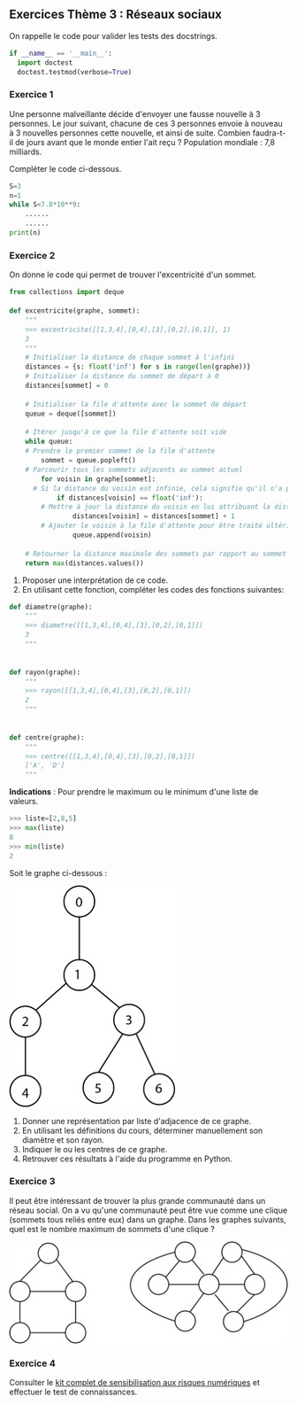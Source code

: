 ## Exercices Thème 3 : Réseaux sociaux

On rappelle le code pour valider les tests des docstrings.

```Python
if __name__ == '__main__':
  import doctest
  doctest.testmod(verbose=True)
```

### Exercice 1

Une personne malveillante décide d'envoyer une fausse nouvelle à 3 personnes. Le jour suivant, chacune de ces 3 personnes envoie à nouveau à 3 nouvelles personnes cette nouvelle, et ainsi de suite. Combien faudra-t-il de jours avant que le monde entier l'ait reçu ?
Population mondiale : 7,8 milliards.

Compléter le code ci-dessous.

```Python
S=3
n=1
while S<7.8*10**9:
    ......
    ......
print(n)
```

### Exercice 2

On donne le code qui permet de trouver l'excentricité d'un sommet.

```Python
from collections import deque

def excentricite(graphe, sommet):
    """
    >>> excentricite([[1,3,4],[0,4],[3],[0,2],[0,1]], 1)
    3
    """
    # Initialiser la distance de chaque sommet à l'infini
    distances = {s: float('inf') for s in range(len(graphe))}
    # Initialiser la distance du sommet de départ à 0
    distances[sommet] = 0

    # Initialiser la file d'attente avec le sommet de départ
    queue = deque([sommet])

    # Itérer jusqu'à ce que la file d'attente soit vide
    while queue:
    # Prendre le premier sommet de la file d'attente
        sommet = queue.popleft()
    # Parcourir tous les sommets adjacents au sommet actuel
        for voisin in graphe[sommet]:
      # Si la distance du voisin est infinie, cela signifie qu'il n'a pas encore été visité
            if distances[voisin] == float('inf'):
        # Mettre à jour la distance du voisin en lui attribuant la distance du sommet actuel + 1
                distances[voisin] = distances[sommet] + 1
        # Ajouter le voisin à la file d'attente pour être traité ultérieurement
                queue.append(voisin)

    # Retourner la distance maximale des sommets par rapport au sommet de départ
    return max(distances.values())
```

1. Proposer une interprétation de ce code.
2. En utilisant cette fonction, compléter les codes des fonctions suivantes:

```Python
def diametre(graphe):
    """
    >>> diametre([[1,3,4],[0,4],[3],[0,2],[0,1]])
    3
    """
    

def rayon(graphe):
    """
    >>> rayon([[1,3,4],[0,4],[3],[0,2],[0,1]])
    2
    """


def centre(graphe):
    """
    >>> centre([[1,3,4],[0,4],[3],[0,2],[0,1]])
    ['A', 'D']
    """
```

**Indications** : Pour prendre le maximum ou le minimum d'une liste de valeurs.

```Python
>>> liste=[2,8,5]
>>> max(liste)
8
>>> min(liste)
2
```

Soit le graphe ci-dessous :

<img height="400px" src="Assets/graphe.png">

1. Donner une représentation par liste d'adjacence de ce graphe.
2. En utilisant les définitions du cours, déterminer manuellement son diamètre et son rayon.
3. Indiquer le ou les centres de ce graphe.
4. Retrouver ces résultats à l'aide du programme en Python.

### Exercice 3

Il peut être intéressant de trouver la plus grande communauté dans un réseau social. On a vu qu'une communauté peut être vue comme une clique (sommets tous reliés entre eux) dans un graphe. Dans les graphes suivants, quel est le nombre maximum de sommets d'une clique ?

<img src="Assets/cliques.png">

### Exercice 4

Consulter le [kit complet de sensibilisation aux risques numériques](Assets/kit_complet_de_sensibilisation.pdf) et effectuer le test de connaissances.
